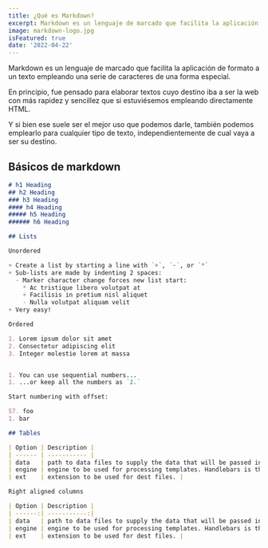 ```yaml
---
title: ¿Qué es Markdown?
excerpt: Markdown es un lenguaje de marcado que facilita la aplicación de formato a un texto empleando una serie de caracteres de una forma especial.
image: markdown-logo.jpg
isFeatured: true
date: '2022-04-22'
---
```



Markdown es un lenguaje de marcado que facilita la aplicación de formato a un texto empleando una serie de caracteres de una forma especial.

En principio, fue pensado para elaborar textos cuyo destino iba a ser la web con más rapidez y sencillez que si estuviésemos empleando directamente HTML.

Y si bien ese suele ser el mejor uso que podemos darle, también podemos emplearlo para cualquier tipo de texto, independientemente de cual vaya a ser su destino.

## Básicos de markdown

```markdown
# h1 Heading
## h2 Heading
### h3 Heading
#### h4 Heading
##### h5 Heading
###### h6 Heading

## Lists

Unordered

+ Create a list by starting a line with `+`, `-`, or `*`
+ Sub-lists are made by indenting 2 spaces:
  - Marker character change forces new list start:
    * Ac tristique libero volutpat at
    + Facilisis in pretium nisl aliquet
    - Nulla volutpat aliquam velit
+ Very easy!

Ordered

1. Lorem ipsum dolor sit amet
2. Consectetur adipiscing elit
3. Integer molestie lorem at massa


1. You can use sequential numbers...
1. ...or keep all the numbers as `1.`

Start numbering with offset:

57. foo
1. bar

## Tables

| Option | Description |
| ------ | ----------- |
| data   | path to data files to supply the data that will be passed into|
| engine | engine to be used for processing templates. Handlebars is the |
| ext    | extension to be used for dest files. |

Right aligned columns

| Option | Description |
| ------:| -----------:|
| data   | path to data files to supply the data that will be passed into templates. |
| engine | engine to be used for processing templates. Handlebars is the default. |
| ext    | extension to be used for dest files. |
```